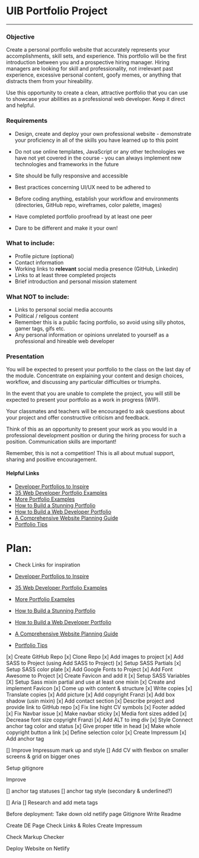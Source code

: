 # UIB Portfolio Project

---

### Objective

Create a personal portfolio website that accurately represents your accomplishments, skill sets, and experience. This portfolio will be the first introduction between you and a prospective hiring manager. Hiring managers are looking for skill and professionality, not irrelevant past experience, excessive personal content, goofy memes, or anything that distracts them from your hireability.

Use this opportunity to create a clean, attractive portfolio that you can use to showcase your abilities as a professional web developer. Keep it direct and helpful.

### Requirements

- Design, create and deploy your own professional website - demonstrate your proficiency in all of the skills you have learned up to this point

- Do not use online templates, JavaScript or any other technologies we have not yet covered in the course - you can always implement new technologies and frameworks in the future
- Site should be fully responsive and accessible
- Best practices concerning UI/UX need to be adhered to
- Before coding anything, establish your workflow and environments (directories, GitHub repo, wireframes, color palette, images)
- Have completed portfolio proofread by at least one peer
- Dare to be different and make it your own!

### What to include:

- Profile picture (optional)
- Contact information
- Working links to **relevant** social media presence (GitHub, Linkedin)
- Links to at least three completed projects
- Brief introduction and personal mission statement

### What NOT to include:

- Links to personal social media accounts
- Political / religous content
- Remember this is a public facing portfolio, so avoid using silly photos, gamer tags, gifs etc.
- Any personal information or opinions unrelated to yourself as a professional and hireable web developer

### Presentation

You will be expected to present your portfolio to the class on the last day of the module. Concentrate on explaining your content and design choices, workflow, and discussing any particular difficulties or triumphs.

In the event that you are unable to complete the project, you will still be expected to present your portfolio as a work in progress (WIP).

Your classmates and teachers will be encouraged to ask questions about your project and offer constructive criticism and feedback.

Think of this as an opportunity to present your work as you would in a professional development position or during the hiring process for such a position. Communication skills are important!

Remember, this is not a competition! This is all about mutual support, sharing and positive encouragement.

#### Helpful Links

- [Developer Portfolios to Inspire](https://www.freecodecamp.org/news/15-web-developer-portfolios-to-inspire-you-137fb1743cae/)
- [35 Web Developer Portfolio Examples](https://skillcrush.com/blog/web-developer-portfolios/)
- [More Portfolio Examples](https://www.sliderrevolution.com/design/web-developer-portfolio-examples/)
- [How to Build a Stunning Portfolio](https://www.sitepoint.com/how-to-build-a-stunning-portfolio-website-as-a-web-developer/)
- [How to Build a Web Developer Portfolio](https://brainstation.io/career-guides/how-to-build-a-web-developer-portfolio)
- [A Comprehensive Website Planning Guide](https://www.smashingmagazine.com/2018/02/comprehensive-website-planning-guide-part1/)
- [Portfolio Tips](https://designmodo.com/dev-portfolio-tips/)

# Plan:

- Check Links for inspiration

- [Developer Portfolios to Inspire](https://www.freecodecamp.org/news/15-web-developer-portfolios-to-inspire-you-137fb1743cae/)
- [35 Web Developer Portfolio Examples](https://skillcrush.com/blog/web-developer-portfolios/)
- [More Portfolio Examples](https://www.sliderrevolution.com/design/web-developer-portfolio-examples/)
- [How to Build a Stunning Portfolio](https://www.sitepoint.com/how-to-build-a-stunning-portfolio-website-as-a-web-developer/)
- [How to Build a Web Developer Portfolio](https://brainstation.io/career-guides/how-to-build-a-web-developer-portfolio)
- [A Comprehensive Website Planning Guide](https://www.smashingmagazine.com/2018/02/comprehensive-website-planning-guide-part1/)
- [Portfolio Tips](https://designmodo.com/dev-portfolio-tips/)

[x] Create GitHub Repo
[x] Clone Repo
[x] Add images to project
[x] Add SASS to Project (using Add SASS to Project)
[x] Setup SASS Partials
[x] Setup SASS color plate
[x] Add Google Fonts to Project
[x] Add Font Awesome to Project
[x] Create Favicon and add it
[x] Setup SASS Variables
[X] Setup Sass mixin partial and use at least one mixin
[x] Create and implement Favicon
[x] Come up with content & structure 
[x] Write copies
[x] Translate copies
[x] Add picture
[x] Add copyright Franzi
[x] Add box shadow (usin mixin)
[x] Add contact section
[x] Describe project and provide link to GitHub repo
[x] Fix line hight CV symbols
[x] Footer added
[x] Fix Navbar issue
[x] Make navbar sticky
[x] Media font sizes added
[x] Decrease font size copyright Franzi
[x] Add ALT to img div
[x] Style Connect anchor tag color and status
[x] Give proper title in head
[x] Make whole copyright button a link
[x] Define selection color
[x] Create Impressum
[x] Add anchor tag

[] Improve Impressum mark up and style
[] Add CV with flexbox on smaller screens & grid on bigger ones




Setup gitignore


Improve

[] anchor tag statuses
[] anchor tag style (secondary & underlined?)

[] Aria
[] Research and add meta tags





Before deployment:
Take down old netlify page
Gitignore
Write Readme

Create DE Page
Check Links & Roles
Create Impressum

Check Markup Checker


Deploy Website on Netlify
